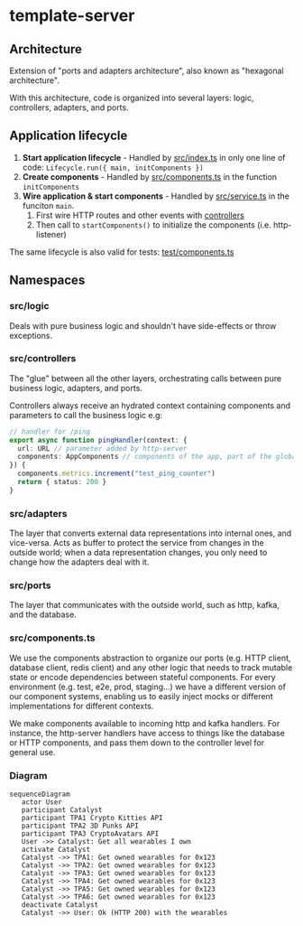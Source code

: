 # template-server

## Architecture

Extension of "ports and adapters architecture", also known as "hexagonal architecture".

With this architecture, code is organized into several layers: logic, controllers, adapters, and ports.

## Application lifecycle

1. **Start application lifecycle** - Handled by [src/index.ts](src/index.ts) in only one line of code: `Lifecycle.run({ main, initComponents })`
2. **Create components** - Handled by [src/components.ts](src/components.ts) in the function `initComponents`
3. **Wire application & start components** - Handled by [src/service.ts](src/service.ts) in the funciton `main`.
   1. First wire HTTP routes and other events with [controllers](#src/controllers)
   2. Then call to `startComponents()` to initialize the components (i.e. http-listener)

The same lifecycle is also valid for tests: [test/components.ts](test/components.ts)

## Namespaces

### src/logic

Deals with pure business logic and shouldn't have side-effects or throw exceptions.

### src/controllers

The "glue" between all the other layers, orchestrating calls between pure business logic, adapters, and ports.

Controllers always receive an hydrated context containing components and parameters to call the business logic e.g:

```ts
// handler for /ping
export async function pingHandler(context: {
  url: URL // parameter added by http-server
  components: AppComponents // components of the app, part of the global context
}) {
  components.metrics.increment("test_ping_counter")
  return { status: 200 }
}
```

### src/adapters

The layer that converts external data representations into internal ones, and vice-versa. Acts as buffer to protect the service from changes in the outside world; when a data representation changes, you only need to change how the adapters deal with it.

### src/ports

The layer that communicates with the outside world, such as http, kafka, and the database.

### src/components.ts

We use the components abstraction to organize our ports (e.g. HTTP client, database client, redis client) and any other logic that needs to track mutable state or encode dependencies between stateful components. For every environment (e.g. test, e2e, prod, staging...) we have a different version of our component systems, enabling us to easily inject mocks or different implementations for different contexts.

We make components available to incoming http and kafka handlers. For instance, the http-server handlers have access to things like the database or HTTP components, and pass them down to the controller level for general use.


### Diagram
```mermaid
sequenceDiagram
   actor User
   participant Catalyst
   participant TPA1 Crypto Kitties API
   participant TPA2 3D Punks API
   participant TPA3 CryptoAvatars API
   User ->> Catalyst: Get all wearables I own
   activate Catalyst
   Catalyst ->> TPA1: Get owned wearables for 0x123
   Catalyst ->> TPA2: Get owned wearables for 0x123
   Catalyst ->> TPA3: Get owned wearables for 0x123
   Catalyst ->> TPA4: Get owned wearables for 0x123
   Catalyst ->> TPA5: Get owned wearables for 0x123
   Catalyst ->> TPA6: Get owned wearables for 0x123
   deactivate Catalyst
   Catalyst ->> User: Ok (HTTP 200) with the wearables
```
